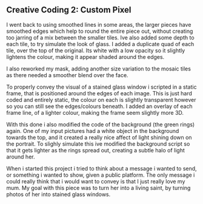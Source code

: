 ## Creative Coding 2: Custom Pixel


I went back to using smoothed lines in some areas, the larger pieces have smoothed edges which help to round the entire piece out, without creating too jarring of a mix between the smaller tiles. 
Ive also added some depth to each tile, to try simulate the look of glass. I added a duplicate quad of each tile, over the top of the original. Its white with a low opacity so it slightly lightens the colour, making it appear shaded around the edges. 

I also reworked my mask, adding another size variation to the mosaic tiles as there needed a smoother blend over the face. 

To properly convey the visual of a stained glass window i scripted in a static frame, that is positioned around the edges of each image. This is just hard coded and entirely static, the colour on each is slightly transparent however so you can still see the edges/colours beneath. I added an overlay of each frame line, of a lighter colour, making the frame seem slightly more 3D. 

With this done i also modified the code of the background (the green rings) again. One of my input pictures had a white object in the background towards the top, and it created a really nice affect of light shining down on the portrait. To slighly simulate this ive modified the background script so that it gets lighter as the rings spread out, creating a subtle halo of light around her. 


When i started this project i tried to think about a message i wanted to send, or something i wanted to show, given a public platform. The only message i could really think that i would want to convey is that I just really love my mum. My goal with this piece was to turn her into a living saint, by turning photos of her into stained glass windows. 